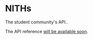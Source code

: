 # NITHs
The student community's API..

The API reference [will be available soon](http://ec2-46-137-44-111.eu-west-1.compute.amazonaws.com/).
